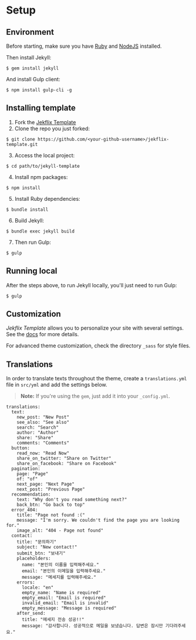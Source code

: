 # Setup

## Environment

Before starting, make sure you have [Ruby](https://www.ruby-lang.org/en/documentation/installation/) and [NodeJS](https://nodejs.org/) installed.

Then install Jekyll:

```
$ gem install jekyll
```

And install Gulp client:

```
$ npm install gulp-cli -g
```

## Installing template

1. Fork the [Jekflix Template](https://github.com/thiagorossener/jekflix-template/fork)
2. Clone the repo you just forked:
```
$ git clone https://github.com/<your-github-username>/jekflix-template.git
```
3. Access the local project:
```
$ cd path/to/jekyll-template
```
4. Install npm packages:
```
$ npm install
```
5. Install Ruby dependencies:
```
$ bundle install
```
6. Build Jekyll:
```
$ bundle exec jekyll build
```
7. Then run Gulp:
```
$ gulp
```

## Running local

After the steps above, to run Jekyll locally, you'll just need to run Gulp:
```
$ gulp
```

## Customization

*Jekflix Template* allows you to personalize your site with several settings. See the [docs](settings.md#settings) for more details.

For advanced theme customization, check the directory `_sass` for style files.

## Translations

In order to translate texts throughout the theme, create a `translations.yml` file in `src/yml` and add the settings below.

> **Note:** If you're using the `gem`, just add it into your `_config.yml`.

```
translations:
  text:
    new_post: "New Post"
    see_also: "See also"
    search: "Search"
    author: "Author"
    share: "Share"
    comments: "Comments"
  button:
    read_now: "Read Now"
    share_on_twitter: "Share on Twitter"
    share_on_facebook: "Share on Facebook"
  pagination:
    page: "Page"
    of: "of"
    next_page: "Next Page"
    next_post: "Previous Page"
  recommendation:
    text: "Why don't you read something next?"
    back_btn: "Go back to top"
  error_404:
    title: "Page not found :("
    message: "I'm sorry. We couldn't find the page you are looking for."
    image_alt: "404 - Page not found"
  contact:
    title: "문의하기"
    subject: "New contact!"
    submit_btn: "보내기"
    placeholders:
      name: "본인의 이름을 입력해주세요."
      email: "본인의 이메일을 입력해주세요."
      message: "메세지를 입력해주세요."
    errors:
      locale: "en"
      empty_name: "Name is required"
      empty_email: "Email is required"
      invalid_email: "Email is invalid"
      empty_message: "Message is required"
    after_send:
      title: "메세지 전송 성공!!"
      message: "감사합니다. 성공적으로 메일을 보냈습니다. 답변은 잠시만 기다려주세요."
```